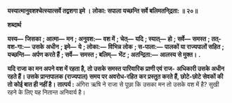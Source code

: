 **यस्यात्मानुवशश्चेत्स्यात्सर्वे तद्वशगा इमे ।** **लोका: सपाला यच्छन्ति सर्वे बलिमतनि्द्रता: ॥ २०॥** 

**शब्दार्थ** 

**यस्य—** **जिसका** **; आत्मा—** **मन** **; अनुवश:—** **वश में** **; चेत्—** **यदि** **; स्यात्—** **हो** **; सर्वे—** **समस्त** **; तत्-वश-गा:—** **उसके** **अधीन** **; इमे—** **ये** **; लोका:—** **विभिन्न लोक** **; स-पाला:—** **पालकों या राज्यपालों सहित** **; यच्छन्ति—** **अर्पण करते हैं** **; सर्वे—** **समस्त** **; बलिम्—** **भेंट** **; अतन्द्रिता:—** **आलस्य से मुक्त।** **.** 

**यदि राजा का मन अपने वश में रहता है, तो उसके समस्त पारिवारिक प्राणी एवं राज-** **अधिकारी उसके अधीन रहते हैं। उसके प्रान्तपालक (राज्यपाल) समय पर अवरोध-रहित** **कर प्रस्तुत करते हैं, छोटे-छोटे सेवकों की तो कोई बात ही नहीं है।** **तात्पर्य :** अंगिरा ऋषि ने राजा से पूछा कि उसका मन तो उसके वश में है? सुखी रहने के लिए यह नितान्त अनिवार्य है।  